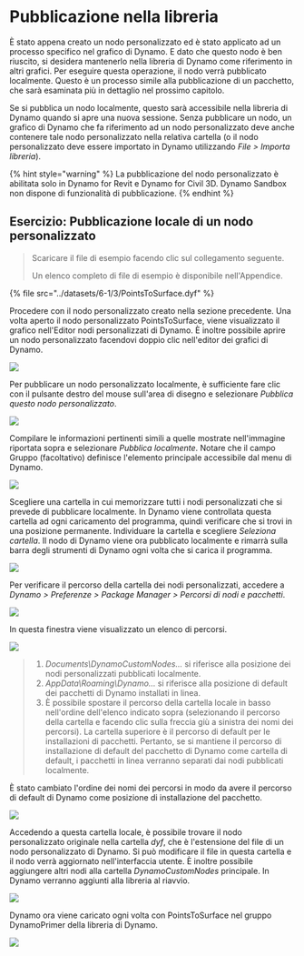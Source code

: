 # Pubblicazione nella libreria

È stato appena creato un nodo personalizzato ed è stato applicato ad un processo specifico nel grafico di Dynamo. E dato che questo nodo è ben riuscito, si desidera mantenerlo nella libreria di Dynamo come riferimento in altri grafici. Per eseguire questa operazione, il nodo verrà pubblicato localmente. Questo è un processo simile alla pubblicazione di un pacchetto, che sarà esaminata più in dettaglio nel prossimo capitolo.

Se si pubblica un nodo localmente, questo sarà accessibile nella libreria di Dynamo quando si apre una nuova sessione. Senza pubblicare un nodo, un grafico di Dynamo che fa riferimento ad un nodo personalizzato deve anche contenere tale nodo personalizzato nella relativa cartella (o il nodo personalizzato deve essere importato in Dynamo utilizzando _File > Importa libreria_).

{% hint style="warning" %} La pubblicazione del nodo personalizzato è abilitata solo in Dynamo for Revit e Dynamo for Civil 3D. Dynamo Sandbox non dispone di funzionalità di pubblicazione. {% endhint %}

## Esercizio: Pubblicazione locale di un nodo personalizzato

> Scaricare il file di esempio facendo clic sul collegamento seguente.
>
> Un elenco completo di file di esempio è disponibile nell'Appendice.

{% file src="../datasets/6-1/3/PointsToSurface.dyf" %}

Procedere con il nodo personalizzato creato nella sezione precedente. Una volta aperto il nodo personalizzato PointsToSurface, viene visualizzato il grafico nell'Editor nodi personalizzati di Dynamo. È inoltre possibile aprire un nodo personalizzato facendovi doppio clic nell'editor dei grafici di Dynamo.

![](../images/6-1/3/publishcustomnodelocally01.jpg)

Per pubblicare un nodo personalizzato localmente, è sufficiente fare clic con il pulsante destro del mouse sull'area di disegno e selezionare _Pubblica questo nodo personalizzato_.

![](../images/6-1/3/publishcustomnodeexercise-02.jpg)

Compilare le informazioni pertinenti simili a quelle mostrate nell'immagine riportata sopra e selezionare _Pubblica localmente_. Notare che il campo Gruppo (facoltativo) definisce l'elemento principale accessibile dal menu di Dynamo.

![](../images/6-1/3/publishcustomnodeexercise-03.jpg)

Scegliere una cartella in cui memorizzare tutti i nodi personalizzati che si prevede di pubblicare localmente. In Dynamo viene controllata questa cartella ad ogni caricamento del programma, quindi verificare che si trovi in una posizione permanente. Individuare la cartella e scegliere _Seleziona cartella_. Il nodo di Dynamo viene ora pubblicato localmente e rimarrà sulla barra degli strumenti di Dynamo ogni volta che si carica il programma.

![](../images/6-1/3/publishcustomnodeexercise-04.jpg)

Per verificare il percorso della cartella dei nodi personalizzati, accedere a _Dynamo > Preferenze > Package Manager > Percorsi di nodi e pacchetti_.

![](../images/6-1/3/publishcustomnodeexercise-05.jpg)

In questa finestra viene visualizzato un elenco di percorsi.

![](../images/6-1/3/publishcustomnodeexercise-06.jpg)

> 1. _Documents\\DynamoCustomNodes..._ si riferisce alla posizione dei nodi personalizzati pubblicati localmente.
> 2. _AppData\\Roaming\\Dynamo..._ si riferisce alla posizione di default dei pacchetti di Dynamo installati in linea.
> 3. È possibile spostare il percorso della cartella locale in basso nell'ordine dell'elenco indicato sopra (selezionando il percorso della cartella e facendo clic sulla freccia giù a sinistra dei nomi dei percorsi). La cartella superiore è il percorso di default per le installazioni di pacchetti. Pertanto, se si mantiene il percorso di installazione di default del pacchetto di Dynamo come cartella di default, i pacchetti in linea verranno separati dai nodi pubblicati localmente.

È stato cambiato l'ordine dei nomi dei percorsi in modo da avere il percorso di default di Dynamo come posizione di installazione del pacchetto.

![](../images/6-1/3/publishcustomnodeexercise-07.jpg)

Accedendo a questa cartella locale, è possibile trovare il nodo personalizzato originale nella cartella _dyf_, che è l'estensione del file di un nodo personalizzato di Dynamo. Si può modificare il file in questa cartella e il nodo verrà aggiornato nell'interfaccia utente. È inoltre possibile aggiungere altri nodi alla cartella _DynamoCustomNodes_ principale. In Dynamo verranno aggiunti alla libreria al riavvio.

![](../images/6-1/3/publishcustomnodeexercise-08.jpg)

Dynamo ora viene caricato ogni volta con PointsToSurface nel gruppo DynamoPrimer della libreria di Dynamo.

![](../images/6-1/3/publishcustomnodeexercise-09.jpg)
